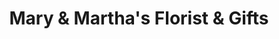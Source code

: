 ---
title: "Mary & Martha's Florist & Gifts"
url: /arkadelphia/mary-and-marthas-florist-and-gifts/
shop: florist
---